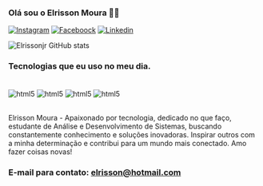 ### Olá sou o Elrisson Moura 🖐🏻

[![Instagram](https://img.shields.io/badge/Instagram-E4405F?style=for-the-badge&logo=instagram&logoColor=white)](https://instagram.com/elrisson_moura244?utm_source=qr&igshid=NGExMmI2YTkyZg%3D%3D)
[![Faceboock](https://img.shields.io/badge/Facebook-1877F2?style=for-the-badge&logo=facebook&logoColor=white)](https://www.facebook.com/euvis.moura.1?mibextid=9R9pXO)
[![Linkedin](https://img.shields.io/badge/LinkedIn-0077B5?style=for-the-badge&logo=linkedin&logoColor=white)](https://www.linkedin.com/in/elrisson-moura-53735620b/)

![Elrissonjr GitHub stats](https://github-readme-stats.vercel.app/api?username=Elrissonjr&show_icons=true&theme=dracula)

### Tecnologias que eu uso no meu dia.<div style="display: inline_block"><br/>
<img aling="center" alt="html5" src="https://img.shields.io/badge/HTML5-E34F26?style=for-the-badge&logo=html5&logoColor=white" /> <img aling="center" alt="html5" src="https://img.shields.io/badge/CSS3-1572B6?style=for-the-badge&logo=css3&logoColor=white" /> <img aling="center" alt="html5" src="https://img.shields.io/badge/JavaScript-F7DF1E?style=for-the-badge&logo=javascript&logoColor=black" /> <img aling="center" alt="html5" src="https://img.shields.io/badge/Java-ED8B00?style=for-the-badge&logo=openjdk&logoColor=white" />
</div><br/>
Elrisson Moura - Apaixonado por tecnologia, dedicado no que faço, estudante de Análise e Desenvolvimento de Sistemas, buscando constantemente conhecimento e soluções inovadoras. Inspirar outros com a minha determinação e contribui para um mundo mais conectado. Amo fazer coisas novas!

### E-mail para contato: elrisson@hotmail.com

